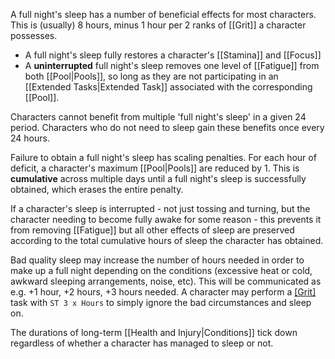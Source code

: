 A full night's sleep has a number of beneficial effects for most characters. This is (usually) 8 hours, minus 1 hour per 2 ranks of [[Grit]] a character possesses.

- A full night's sleep fully restores a character's [[Stamina]] and [[Focus]]
- A **uninterrupted** full night's sleep removes one level of [[Fatigue]] from both [[Pool|Pools]], so long as they are not participating in an [[Extended Tasks|Extended Task]] associated with the corresponding [[Pool]].

Characters cannot benefit from multiple 'full night's sleep' in a given 24 period. Characters who do not need to sleep gain these benefits once every 24 hours.

Failure to obtain a full night's sleep has scaling penalties. For each hour of deficit, a character's maximum [[Pool|Pools]] are reduced by 1. This is **cumulative** across multiple days until a full night's sleep is successfully obtained, which erases the entire penalty.

If a character's sleep is interrupted - not just tossing and turning, but the character needing to become fully awake for some reason - this prevents it from removing [[Fatigue]] but all other effects of sleep are preserved according to the total cumulative hours of sleep the character has obtained. 

Bad quality sleep may increase the number of hours needed in order to make up a full night depending on the conditions (excessive heat or cold, awkward sleeping arrangements, noise, etc). This will be communicated as e.g. +1 hour, +2 hours, +3 hours needed. A character may perform a [[Grit]]([[Mind]]) task with `ST 3 x Hours` to simply ignore the bad circumstances and sleep on.

The durations of long-term [[Health and Injury|Conditions]] tick down regardless of whether a character has managed to sleep or not.